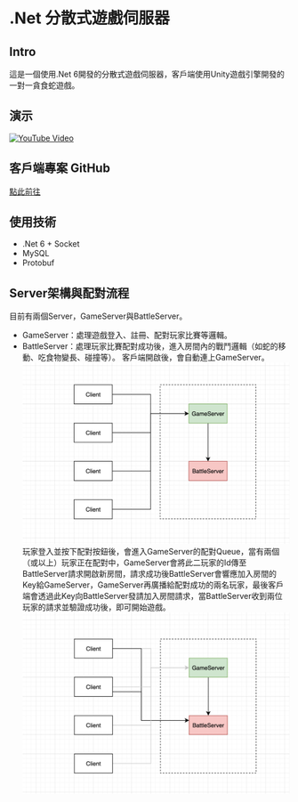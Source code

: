 # .Net 分散式遊戲伺服器
## Intro
這是一個使用.Net 6開發的分散式遊戲伺服器，客戶端使用Unity遊戲引擎開發的一對一貪食蛇遊戲。
## 演示
[![YouTube Video](https://img.youtube.com/vi/Dv9zCdYHg8Q/0.jpg)](https://www.youtube.com/watch?v=Dv9zCdYHg8Q)
## 客戶端專案 GitHub
[點此前往](https://github.com/lin900822/LittleOnlineGame)
## 使用技術
- .Net 6 + Socket
- MySQL
- Protobuf
## Server架構與配對流程
目前有兩個Server，GameServer與BattleServer。
- GameServer：處理遊戲登入、註冊、配對玩家比賽等邏輯。
- BattleServer：處理玩家比賽配對成功後，進入房間內的戰鬥邏輯（如蛇的移動、吃食物變長、碰撞等）。
客戶端開啟後，會自動連上GameServer。
![](./images/01.png)
玩家登入並按下配對按鈕後，會進入GameServer的配對Queue，當有兩個（或以上）玩家正在配對中，GameServer會將此二玩家的Id傳至BattleServer請求開啟新房間，請求成功後BattleServer會響應加入房間的Key給GameServer，GameServer再廣播給配對成功的兩名玩家，最後客戶端會透過此Key向BattleServer發請加入房間請求，當BattleServer收到兩位玩家的請求並驗證成功後，即可開始遊戲。
![](./images/02.png)